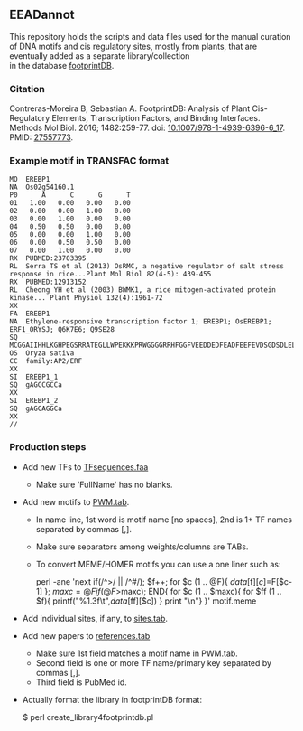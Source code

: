 ## EEADannot

This repository holds the scripts and data files used for the manual curation of DNA motifs and cis regulatory sites, 
mostly from plants, that are eventually added as a separate library/collection  
in the database 
[footprintDB](https://floresta.eead.csic.es/footprintdb).

### Citation

Contreras-Moreira B, Sebastian A. FootprintDB: Analysis of Plant Cis-Regulatory Elements, 
Transcription Factors, and Binding Interfaces. Methods Mol Biol. 2016; 1482:259-77. 
doi: [10.1007/978-1-4939-6396-6_17](https://doi.org/10.1007/978-1-4939-6396-6_17). PMID: [27557773](https://pubmed.ncbi.nlm.nih.gov/27557773).

### Example motif in TRANSFAC format

    MO  EREBP1
    NA  Os02g54160.1
    P0      A      C      G      T
    01   1.00   0.00   0.00   0.00
    02   0.00   0.00   1.00   0.00
    03   0.00   1.00   0.00   0.00
    04   0.50   0.50   0.00   0.00
    05   0.00   0.00   1.00   0.00
    06   0.00   0.50   0.50   0.00
    07   0.00   1.00   0.00   0.00
    RX  PUBMED:23703395
    RL  Serra TS et al (2013) OsRMC, a negative regulator of salt stress response in rice...Plant Mol Biol 82(4-5): 439-455
    RX  PUBMED:12913152
    RL  Cheong YH et al (2003) BWMK1, a rice mitogen-activated protein kinase... Plant Physiol 132(4):1961-72
    XX
    FA  EREBP1
    NA  Ethylene-responsive transcription factor 1; EREBP1; OsEREBP1; ERF1_ORYSJ; Q6K7E6; Q9SE28
    SQ  MCGGAIIHHLKGHPEGSRRATEGLLWPEKKKPRWGGGGRRHFGGFVEEDDEDFEADFEEFEVDSGDSDLELGEEDDDDVVEI...
    OS  Oryza sativa
    CC  family:AP2/ERF
    XX
    SI  EREBP1_1
    SQ  gAGCCGCCa
    XX
    SI  EREBP1_2
    SQ  gAGCAGGCa
    XX
    //

### Production steps

* Add new TFs to [TFsequences.faa](./TFsequences.faa)
  - Make sure 'FullName' has no blanks.

* Add new motifs to [PWM.tab](./PWM.tab).
  - In name line, 1st word is motif name [no spaces], 2nd is 1+ TF names separated by commas [,].
  - Make sure separators among weights/columns are TABs.
  - To convert MEME/HOMER motifs you can use a one liner such as:
  
      perl -ane 'next if(/^>/ || /^#/); $f++; for $c (1 .. @F){ $data[$f][$c]=$F[$c-1] }; $maxc=@F if(@F>$maxc); END{ for $c (1 .. $maxc){ for $ff (1 .. $f){ printf("%1.3f\t",$data[$ff][$c]) } print "\n"} }' motif.meme

* Add individual sites, if any, to [sites.tab](./sites.tab).

* Add new papers to [references.tab](./references.tab)
  - Make sure 1st field matches a motif name in PWM.tab.
  - Second field is one or more TF name/primary key separated by commas [,].
  - Third field is PubMed id.

* Actually format the library in footprintDB format:

    $ perl create_library4footprintdb.pl
